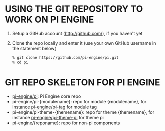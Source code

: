 # USING THE GIT REPOSITORY TO WORK ON PI ENGINE

 1. Setup a GitHub account (http://github.com/), if you haven't yet
 2. Clone the repo locally and enter it (use your own GitHub username
    in the statement below)

    ```sh
    % git clone https://github.com/pi-engine/pi.git
    % cd pi
    ```

# GIT REPO SKELETON FOR PI ENGINE

* [pi-engine/pi](https://github.com/pi-engine/pi): Pi Engine core repo
* pi-engine/pi-{modulename}: repo for module {modulename}, for instance [pi-engine/pi-tag](https://github.com/pi-engine/pi-tag) for module tag
* pi-engine/pi-theme-{themename}: repo for theme {themename}, for instance [pi-engine/pi-theme-pi](https://github.com/pi-engine/pi-theme-pi) for theme pi
* pi-engine/{reponame}: repo for non-pi components
